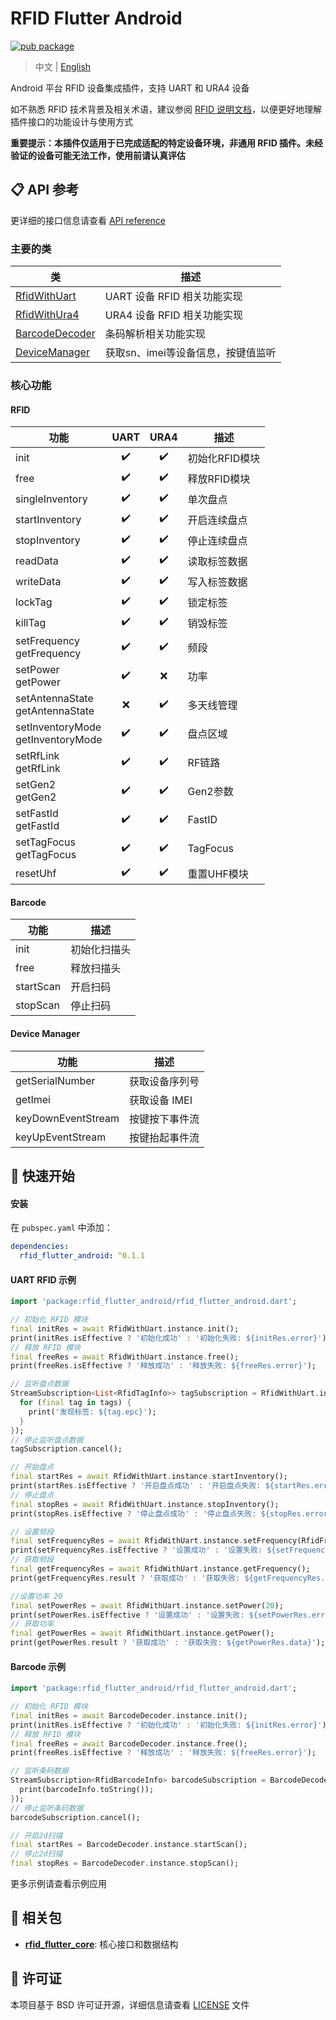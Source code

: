 # RFID Flutter Android

[![pub package](https://img.shields.io/pub/v/rfid_flutter_android.svg)](https://pub.dev/packages/rfid_flutter_android)

> 中文 | [English](README.md)

Android 平台 RFID 设备集成插件，支持 UART 和 URA4 设备

如不熟悉 RFID 技术背景及相关术语，建议参阅 [RFID 说明文档](https://github.com/RFID-Devs/rfid_flutter_plugin/wiki/RFID-zh)，以便更好地理解插件接口的功能设计与使用方式

**重要提示：本插件仅适用于已完成适配的特定设备环境，非通用 RFID 插件。未经验证的设备可能无法工作，使用前请认真评估**


## 📋 API 参考

更详细的接口信息请查看 [API reference](https://pub.dev/documentation/rfid_flutter_android/latest/rfid_flutter_android/)

### 主要的类

| 类                                                                                                                         | 描述                               |
| -------------------------------------------------------------------------------------------------------------------------- | ---------------------------------- |
| [RfidWithUart](https://pub.dev/documentation/rfid_flutter_android/latest/rfid_flutter_android/RfidWithUart-class.html)     | UART 设备 RFID 相关功能实现        |
| [RfidWithUra4](https://pub.dev/documentation/rfid_flutter_android/latest/rfid_flutter_android/RfidWithUra4-class.html)     | URA4 设备 RFID 相关功能实现        |
| [BarcodeDecoder](https://pub.dev/documentation/rfid_flutter_android/latest/rfid_flutter_android/BarcodeDecoder-class.html) | 条码解析相关功能实现               |
| [DeviceManager](https://pub.dev/documentation/rfid_flutter_android/latest/rfid_flutter_android/DeviceManager-class.html)   | 获取sn、imei等设备信息，按键值监听 |

### 核心功能

#### RFID

| 功能                                    | UART  | URA4  | 描述           |
| --------------------------------------- | :---: | :---: | -------------- |
| init                                    |   ✔️   |   ✔️   | 初始化RFID模块 |
| free                                    |   ✔️   |   ✔️   | 释放RFID模块   |
| singleInventory                         |   ✔️   |   ✔️   | 单次盘点       |
| startInventory                          |   ✔️   |   ✔️   | 开启连续盘点   |
| stopInventory                           |   ✔️   |   ✔️   | 停止连续盘点   |
| readData                                |   ✔️   |   ✔️   | 读取标签数据   |
| writeData                               |   ✔️   |   ✔️   | 写入标签数据   |
| lockTag                                 |   ✔️   |   ✔️   | 锁定标签       |
| killTag                                 |   ✔️   |   ✔️   | 销毁标签       |
| setFrequency <br/> getFrequency         |   ✔️   |   ✔️   | 频段           |
| setPower <br/> getPower                 |   ✔️   |   ❌   | 功率           |
| setAntennaState <br/> getAntennaState   |   ❌   |   ✔️   | 多天线管理     |
| setInventoryMode <br/> getInventoryMode |   ✔️   |   ✔️   | 盘点区域       |
| setRfLink <br/> getRfLink               |   ✔️   |   ✔️   | RF链路         |
| setGen2 <br/> getGen2                   |   ✔️   |   ✔️   | Gen2参数       |
| setFastId <br/> getFastId               |   ✔️   |   ✔️   | FastID         |
| setTagFocus <br/> getTagFocus           |   ✔️   |   ✔️   | TagFocus       |
| resetUhf                                |   ✔️   |   ✔️   | 重置UHF模块    |

#### Barcode

| 功能      | 描述         |
| --------- | ------------ |
| init      | 初始化扫描头 |
| free      | 释放扫描头   |
| startScan | 开启扫码     |
| stopScan  | 停止扫码     |

#### Device Manager

| 功能               | 描述           |
| ------------------ | -------------- |
| getSerialNumber    | 获取设备序列号 |
| getImei            | 获取设备 IMEI  |
| keyDownEventStream | 按键按下事件流 |
| keyUpEventStream   | 按键抬起事件流 |


## 🚀 快速开始

####  安装

在 `pubspec.yaml` 中添加：

```yaml
dependencies:
  rfid_flutter_android: ^0.1.1
```

#### UART RFID 示例

```dart
import 'package:rfid_flutter_android/rfid_flutter_android.dart';

// 初始化 RFID 模块
final initRes = await RfidWithUart.instance.init();
print(initRes.isEffective ? '初始化成功' : '初始化失败: ${initRes.error}');
// 释放 RFID 模块
final freeRes = await RfidWithUart.instance.free();
print(freeRes.isEffective ? '释放成功' : '释放失败: ${freeRes.error}');

// 监听盘点数据
StreamSubscription<List<RfidTagInfo>> tagSubscription = RfidWithUart.instance.rfidTagStream.listen((tags) {
  for (final tag in tags) {
    print('发现标签: ${tag.epc}');
  }
});
// 停止监听盘点数据
tagSubscription.cancel();

// 开始盘点
final startRes = await RfidWithUart.instance.startInventory();
print(startRes.isEffective ? '开启盘点成功' : '开启盘点失败: ${startRes.error}');
// 停止盘点
final stopRes = await RfidWithUart.instance.stopInventory();
print(stopRes.isEffective ? '停止盘点成功' : '停止盘点失败: ${stopRes.error}');

// 设置频段
final setFrequencyRes = await RfidWithUart.instance.setFrequency(RfidFrequency.china2);
print(setFrequencyRes.isEffective ? '设置成功' : '设置失败: ${setFrequencyRes.error}');
// 获取频段
final getFrequencyRes = await RfidWithUart.instance.getFrequency();
print(getFrequencyRes.result ? '获取成功' : '获取失败: ${getFrequencyRes.data}');

//设置功率 20
final setPowerRes = await RfidWithUart.instance.setPower(20);
print(setPowerRes.isEffective ? '设置成功' : '设置失败: ${setPowerRes.error}');
// 获取功率
final getPowerRes = await RfidWithUart.instance.getPower();
print(getPowerRes.result ? '获取成功' : '获取失败: ${getPowerRes.data}');
```

#### Barcode 示例

```dart
import 'package:rfid_flutter_android/rfid_flutter_android.dart';

// 初始化 RFID 模块
final initRes = await BarcodeDecoder.instance.init();
print(initRes.isEffective ? '初始化成功' : '初始化失败: ${initRes.error}');
// 释放 RFID 模块
final freeRes = await BarcodeDecoder.instance.free();
print(freeRes.isEffective ? '释放成功' : '释放失败: ${freeRes.error}');

// 监听条码数据
StreamSubscription<RfidBarcodeInfo> barcodeSubscription = BarcodeDecoder.instance.barcodeStream.listen((barcodeInfo) {
  print(barcodeInfo.toString());
});
// 停止监听条码数据
barcodeSubscription.cancel();

// 开启2d扫描
final startRes = BarcodeDecoder.instance.startScan();
// 停止2d扫描
final stopRes = BarcodeDecoder.instance.stopScan();
```

更多示例请查看示例应用


## 🔗 相关包

- **[rfid_flutter_core](https://pub.dev/packages/rfid_flutter_core)**: 核心接口和数据结构

## 📄 许可证

本项目基于 BSD 许可证开源，详细信息请查看 [LICENSE](LICENSE) 文件
